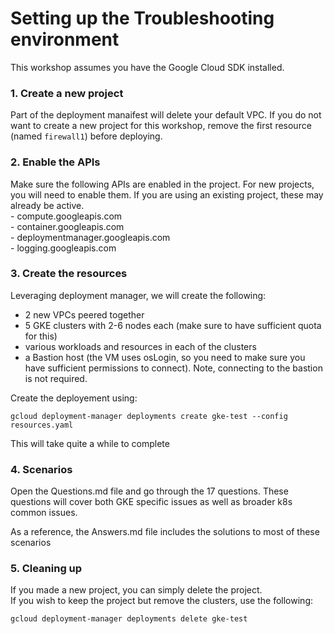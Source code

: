 
# Setting up the Troubleshooting environment

This workshop assumes you have the Google Cloud SDK installed.

### 1. Create a new project

Part of the deployment manaifest will delete your default VPC.
If you do not want to create a new project for this workshop, remove the first resource (named `firewall1`) before deploying.

### 2. Enable the APIs

Make sure the following APIs are enabled in the project. For new projects, you will need to enable them. If you are using an existing project, these may already be active.  
    - compute.googleapis.com  
    - container.googleapis.com  
    - deploymentmanager.googleapis.com  
    - logging.googleapis.com  


### 3. Create the resources

Leveraging deployment manager, we will create the following:

- 2 new VPCs peered together
- 5 GKE clusters with 2-6 nodes each (make sure to have sufficient quota for this)
- various workloads and resources in each of the clusters
- a Bastion host (the VM uses osLogin, so you need to make sure you have sufficient permissions to connect). Note, connecting to the bastion is not required.

Create the deployement using:

    gcloud deployment-manager deployments create gke-test --config resources.yaml

This will take quite a while to complete


### 4. Scenarios

Open the Questions.md file and go through the 17 questions. These questions will cover both GKE specific issues as well as broader k8s common issues.  

As a reference, the Answers.md file includes the solutions to most of these scenarios


### 5. Cleaning up

If you made a new project, you can simply delete the project.  
If you wish to keep the project but remove the clusters, use the following:

    gcloud deployment-manager deployments delete gke-test

